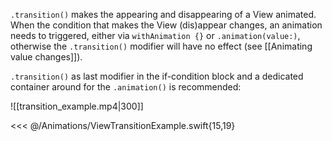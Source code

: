 `.transition()` makes the appearing and disappearing of a View animated. When the condition that makes the View (dis)appear changes, an animation needs to triggered, either via `withAnimation {}` or `.animation(value:)`, otherwise the `.transition()` modifier will have no effect (see [[Animating value changes]]). 

`.transition()` as last modifier in the if-condition block and a dedicated container around for the `.animation()` is recommended:

![[transition_example.mp4|300]]

<<< @/Animations/ViewTransitionExample.swift{15,19}